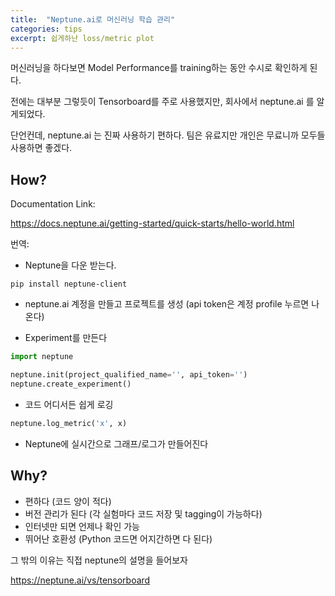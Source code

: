```yaml
---
title:  "Neptune.ai로 머신러닝 학습 관리"
categories: tips
excerpt: 쉽게하난 loss/metric plot  
---
```

머신러닝을 하다보면 Model Performance를 training하는 동안 수시로 확인하게 된다.

전에는 대부분 그렇듯이 Tensorboard를 주로 사용했지만, 회사에서 neptune.ai 를 알게되었다.

단언컨데, neptune.ai 는 진짜 사용하기 편하다. 팀은 유료지만 개인은 무료니까 모두들 사용하면 좋겠다.

## How?
Documentation Link:

https://docs.neptune.ai/getting-started/quick-starts/hello-world.html

번역:

- Neptune을 다운 받는다.
```
pip install neptune-client
```
- neptune.ai 계정을 만들고 프로젝트를 생성
(api token은 계정 profile 누르면 나온다)

- Experiment를 만든다
```python
import neptune

neptune.init(project_qualified_name='', api_token='') 
neptune.create_experiment()
```
- 코드 어디서든 쉽게 로깅
```Python
neptune.log_metric('x', x)
```
- Neptune에 실시간으로 그래프/로그가 만들어진다


## Why?
- 편하다 (코드 양이 적다)
- 버전 관리가 된다 (각 실험마다 코드 저장 및 tagging이 가능하다)
- 인터넷만 되면 언제나 확인 가능
- 뛰어난 호환성 (Python 코드면 어지간하면 다 된다)

그 밖의 이유는 직접 
neptune의 설명을 들어보자 

https://neptune.ai/vs/tensorboard